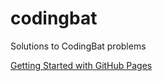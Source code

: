 # codingbat
Solutions to CodingBat problems

<a href="https://youtu.be/QyFcl_Fba-k" target="_blank">Getting Started with GitHub Pages</a>


